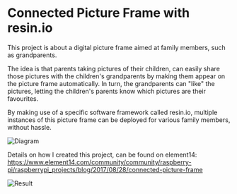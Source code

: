 # Connected Picture Frame with resin.io

This project is about a digital picture frame aimed at family members, such as grandparents.

The idea is that parents taking pictures of their children, can easily share those pictures with the children's grandparents by making them appear on the picture frame automatically. In turn, the grandparents can "like" the pictures, letting the children's parents know which pictures are their favourites.

By making use of a specific software framework called resin.io, multiple instances of this picture frame can be deployed for various family members, without hassle.

![Diagram](http://frederickvandenbosch.be/wp-content/uploads/2017/08/connectedframe-diagram.png)

Details on how I created this project, can be found on element14: https://www.element14.com/community/community/raspberry-pi/raspberrypi_projects/blog/2017/08/28/connected-picture-frame

![Result](http://frederickvandenbosch.be/wp-content/uploads/2017/08/IMG_5063.jpg)

